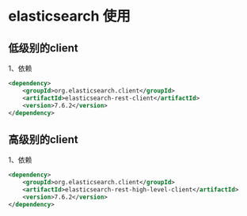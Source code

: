 # elasticsearch 使用

## 低级别的client

1、依赖
```xml
<dependency>
    <groupId>org.elasticsearch.client</groupId>
    <artifactId>elasticsearch-rest-client</artifactId>
    <version>7.6.2</version>
</dependency>
```

## 高级别的client

1、依赖
```xml
<dependency>
    <groupId>org.elasticsearch.client</groupId>
    <artifactId>elasticsearch-rest-high-level-client</artifactId>
    <version>7.6.2</version>
</dependency>
```